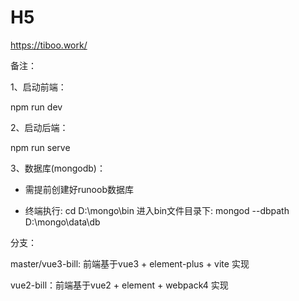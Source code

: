 # H5

https://tiboo.work/


备注：

1、启动前端：

npm run dev

2、启动后端：

npm run serve

3、数据库(mongodb)：

* 需提前创建好runoob数据库

* 终端执行: cd D:\mongo\bin 进入bin文件目录下: mongod --dbpath D:\mongo\data\db


分支：

master/vue3-bill: 前端基于vue3 + element-plus + vite 实现

vue2-bill：前端基于vue2 + element + webpack4 实现




